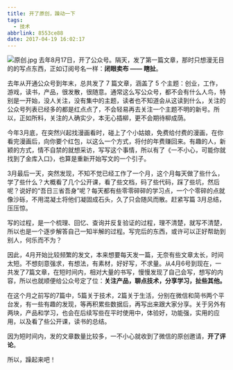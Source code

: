 ```yaml
---
title: 开了原创，躁动一下
tags:
  - 技术
abbrlink: 8553ce88
date: 2017-04-19 16:02:17
---
```

![原创.jpg](https://i.imgur.com/h3kbr6e.png)
去年8月17日，开了公众号。隔天，发了第一篇文章，那时只想漫无目的的写点东西，正如订阅号名一样：**闭眼卖布 —— 瞎扯**。

<!-- more -->

去年从开通公众号到年末，总共发了 7 篇文章，涵盖了 5 个主题：创业，工作，游戏，读书，产品，很发散，很随意。通常这么写公众号，都不会有什么人鸟，特别是一开始，没人关注，没有集中的主题，读者也不知道会从这读到什么，关注的公众号列表已经多的都是红点点了，不会轻易再去关注一个主题不明的新号。所以，正如所料，关注的人确实少，本无心插柳，更不会期待柳成荫。

今年3月底，在突然兴起找漫画看时，碰上了个小姑娘，免费给付费的漫画，在你看完漫画后，向你要个红包，以这么一个方式，将付的年费赚回来。有趣的人，新颖的方式，情不自禁的就想采访，写写这个事情，所以有了《一不小心，可能你就找到了金库入口》，也算是重新开始写文的一个引子。

3月最后一天，突然发现，不知不觉已经工作了一个月，这个月每天做了些什么，学了些什么？大概看了几个公开课，看了些文档，码了些代码，踩了些坑，然后呢？说好的“吾日三省吾身”呢？每天都有些零零碎碎的学习点，一个个零碎的点就像沙砾，不用混凝土将他们凝固成石头，久了只会随风而散。赶紧写篇 3月总结，压压惊。

写的过程，是一个梳理、回忆、查询并反复验证的过程，理不清楚，就写不清楚，所以也是一个逐步解答自己一知半解的过程。写完后的东西，或许可以正好帮助到别人，何乐而不为？

因此，4月开始比较频繁的发文，本来想要每天发一篇，无奈有些文章太长，时间太短。不想刻意强求，有想法，有素材，好好写，不求量。从4月6号到现在，一共发了7篇文章，在短时间内，相对大量的书写，慢慢发现了自己会写，想写的内容，所以也就顺便给公众号定了位：**关注产品，聊点技术，分享学习，扯些其他。**

在这个月之前写的7篇中，5篇关于技术，2篇关于生活，分别在微信和简书两个平台发，有一些有趣的发现，等再积累些数据后，再写出来跟大家分享。关于另外有两块，产品和学习，也会在后续写些在平时使用中，体验好，功能强，实用的应用，以及看了些公开课，读书的总结。

因为短时间内，发的文章数量比较多，一不小心就收到了微信的原创邀请，**开了评论**。

所以，躁起来吧！
